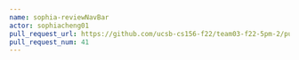 ```yaml
---
name: sophia-reviewNavBar
actor: sophiacheng01
pull_request_url: https://github.com/ucsb-cs156-f22/team03-f22-5pm-2/pull/41
pull_request_num: 41
---
```

